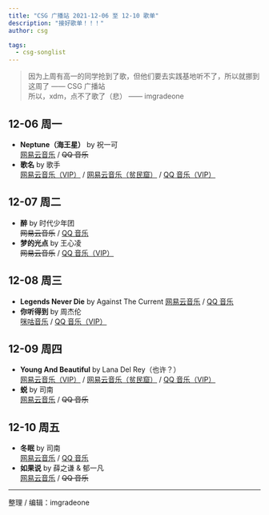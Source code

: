 ```yaml
---
title: "CSG 广播站 2021-12-06 至 12-10 歌单"
description: "接好歌单！！！"
author: csg

tags:
  - csg-songlist
---
```


> 因为上周有高一的同学抢到了歌，但他们要去实践基地听不了，所以就挪到这周了 —— CSG 广播站  
> 所以，xdm，点不了歌了（悲） —— imgradeone

## 12-06 周一

- **Neptune（海王星）** by 祝一可  
  [网易云音乐](https://music.163.com/song?id=1416840914) / ~~QQ 音乐~~
- **歌名** by 歌手  
  [网易云音乐（VIP）](https://music.163.com/song?id=455311479) / [网易云音乐（贫民窟）](https://music.163.com/song?id=1493073985) / [QQ 音乐（VIP）](https://y.qq.com/n/ryqq/songDetail/003uk0GY3wjLw8)

## 12-07 周二

- **醉** by 时代少年团  
  ~~网易云音乐~~ / [QQ 音乐](https://y.qq.com/n/ryqq/songDetail/000egT6Y408IZO)
- **梦的光点** by 王心凌  
  ~~网易云音乐~~ / [QQ 音乐（VIP）](https://y.qq.com/n/ryqq/songDetail/001SU8wX02axe6)

## 12-08 周三

- **Legends Never Die** by Against The Current
  [网易云音乐](https://music.163.com/song?id=506196018) / [QQ 音乐](https://y.qq.com/n/ryqq/songDetail/00394z9S2ciPAD)
- **你听得到** by 周杰伦  
  [咪咕音乐](https://music.migu.cn/v3/music/song/60054701926) / [QQ 音乐（VIP）](https://y.qq.com/n/ryqq/songDetail/002elTc93yuXu2)

## 12-09 周四

- **Young And Beautiful** by Lana Del Rey（也许？）  
  [网易云音乐（VIP）](https://music.163.com/song?id=26243686) / [网易云音乐（贫民窟）](https://music.163.com/song?id=28299268) / [QQ 音乐（VIP）](https://y.qq.com/n/ryqq/songDetail/0005buGl0Ki53c)
- **蜕** by 司南  
  [网易云音乐](https://music.163.com/song?id=1466911194) / ~~QQ 音乐~~

## 12-10 周五

- **冬眠** by 司南  
  [网易云音乐](https://music.163.com/song?id=1398663411) / [QQ 音乐](https://y.qq.com/n/ryqq/songDetail/001U2GJO2hSzQW)
- **如果说** by 薛之谦 & 郁一凡  
  [网易云音乐](https://music.163.com/song?id=1891169712) / ~~QQ 音乐~~

---

整理 / 编辑：imgradeone
